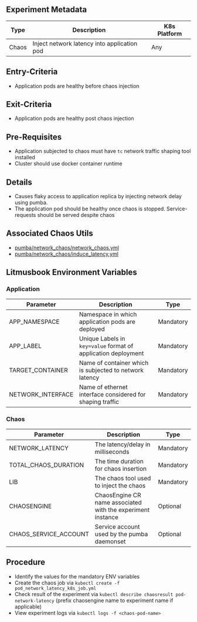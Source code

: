 ## Experiment Metadata

| Type  | Description                                                  | K8s Platform |
| ----- | ------------------------------------------------------------ | ------------ |
| Chaos | Inject network latency into application pod                  | Any          |

## Entry-Criteria

- Application pods are healthy before chaos injection

## Exit-Criteria

- Application pods are healthy post chaos injection

## Pre-Requisites

- Application subjected to chaos must have `tc` network traffic shaping tool installed
- Cluster should use docker container runtime

## Details

- Causes flaky access to application replica by injecting network delay using pumba.
- The application pod should be healthy once chaos is stopped. Service-requests should be served despite chaos

## Associated Chaos Utils

- [pumba/network_chaos/network_chaos.yml](/chaoslib/pumba/network_chaos/network_chaos.yml) 
- [pumba/network_chaos/induce_latency.yml](/chaoslib/pumba/network_chaos/induce_latency.yml)

## Litmusbook Environment Variables

### Application

| Parameter     | Description                                                  |Type|
| ------------- | ------------------------------------------------------------ |-----
| APP_NAMESPACE | Namespace in which application pods are deployed             |Mandatory
| APP_LABEL     | Unique Labels in `key=value` format of application deployment |Mandatory
| TARGET_CONTAINER | Name of container which is subjected to network latency   |Mandatory
| NETWORK_INTERFACE | Name of ethernet interface considered for shaping traffic|Mandatory

### Chaos 

| Parameter      | Description                           |Type|
| -------------- | ------------------------------------- |----
| NETWORK_LATENCY  | The latency/delay in milliseconds   |Mandatory
| TOTAL_CHAOS_DURATION | The time duration for chaos insertion |Mandatory
| LIB            | The chaos tool used to inject the chaos | Mandatory
| CHAOSENGINE    | ChaosEngine CR name associated with the experiment instance |Optional
| CHAOS_SERVICE_ACCOUNT | Service account used by the pumba daemonset| Optional



## Procedure

- Identify the values for the mandatory ENV variables
- Create the chaos job via `kubectl create -f pod_network_latency_k8s_job.yml` 
- Check result of the experiment via `kubectl describe chaosresult pod-network-latency` (prefix chaosengine name to experiment name if applicable)
- View experiment logs  via `kubectl logs -f <chaos-pod-name>` 
